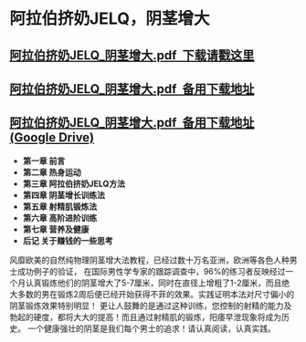 # 阿拉伯挤奶JELQ，阴茎增大
## **<a href = "https://github.com/arabJELQ/jna/raw/main/arab_JELQ.pdf">阿拉伯挤奶JELQ_阴茎增大.pdf&nbsp;&nbsp;下载请戳这里</a>**
## **<a href = "https://hub.fastgit.org/arabJELQ/jna/raw/main/arab_JELQ.pdf">阿拉伯挤奶JELQ_阴茎增大.pdf&nbsp;&nbsp;备用下载地址</a>**
## **<a href = "https://drive.google.com/file/d/1AfkVDkTiBMAnZ5eIrtNAdps94bNLLPpW/view">阿拉伯挤奶JELQ_阴茎增大.pdf&nbsp;&nbsp;备用下载地址(Google Drive)</a>**

- **第一章  前言**
- **第二章  热身运动**
- **第三章  阿拉伯挤奶JELQ方法**	
- **第四章  阴茎增长训练法**
- **第五章  射精肌锻炼法**
- **第六章  高阶进阶训练**
- **第七章  营养及健康**
- **后记  关于赚钱的一些思考**

风靡欧美的自然纯物理阴茎增大法教程，已经过数十万名亚洲，欧洲等各色人种男士成功例子的验证，
在国际男性学专家的跟踪调查中，96%的练习者反映经过一个月认真锻炼他们的阴茎增大了5-7厘米，同时在直径上增粗了1-2厘米，而且绝大多数的男在锻炼2周后便已经开始获得不菲的效果。实践证明本法对尺寸偏小的阴茎锻炼效果特别明显！
更让人鼓舞的是通过这种训练，您控制的射精的能力及勃起的硬度，都将大大的提高！而且通过射精肌的锻炼，阳痿早泄现象将成为历史。
一个健康强壮的阴茎是我们每个男士的追求！请认真阅读，认真实践。
